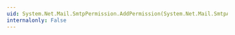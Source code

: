 ```yaml
---
uid: System.Net.Mail.SmtpPermission.AddPermission(System.Net.Mail.SmtpAccess)
internalonly: False
---
```

